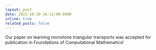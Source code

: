 ```yaml
---
layout: post
date: 2023-10-20 16:11:00-0400
inline: true
related_posts: false
---
```


Our paper on learning monotone triangular transports was accepted for publication in Foundations of Computational Mathematics!
